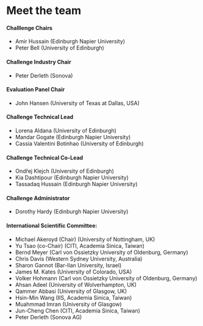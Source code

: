 # Meet the team

#### Challlenge Chairs

- Amir Hussain (Edinburgh Napier University)
- Peter Bell (University of Edinburgh)

#### Challenge Industry Chair
- Peter Derleth (Sonova)

#### Evaluation Panel Chair
- John Hansen (University of Texas at Dallas, USA)


#### Challenge Technical Lead
- Lorena Aldana (University of Edinburgh)
- Mandar Gogate (Edinburgh Napier University)
- Cassia Valentini Botinhao (University of Edinburgh)

#### Challenge Technical Co-Lead
- Ondřej Klejch (University of Edinburgh)
- Kia Dashtipour (Edinburgh Napier University)
- Tassadaq Hussain (Edinburgh Napier University)

#### Challenge Administrator
- Dorothy Hardy (Edinburgh Napier University)


#### International Scientific Committee:

- Michael Akeroyd (Chair) (University of Nottingham, UK)
- Yu Tsao (co-Chair) (CITI, Academia Sinica, Taiwan)
- Bernd Meyer (Carl von Ossietzky University of Oldenburg, Germany)
- Chris Davis (Western Sydney University, Australia)
- Sharon Gannot (Bar-Ilan University, Israel)
- James M. Kates (University of Colorado, USA)
- Volker Hohmann (Carl von Ossietzky University of Oldenburg, Germany)
- Ahsan Adeel (University of Wolverhampton, UK)
- Qammer Abbasi (University of Glasgow, UK)
- Hsin-Min Wang (IIS, Academia Sinica, Taiwan)
- Muahmmad Imran (University of Glasgow)
- Jun-Cheng Chen (CITI, Academia Sinica, Taiwan)
- Peter Derleth (Sonova AG)